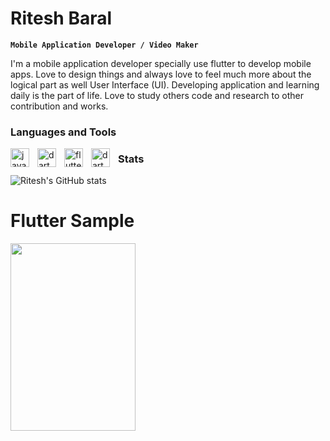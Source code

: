 

# Ritesh Baral

**`Mobile Application Developer / Video Maker`**

I'm a mobile application developer specially use flutter to develop mobile apps. Love to design things and always love to feel much more about the logical part as well User Interface (UI). Developing application and learning daily is the part of life. Love to study others code and research to other contribution and works.


### Languages and Tools

<img align="left" alt="java" width="30px" style="padding-right:10px;" src="https://cdn.jsdelivr.net/gh/devicons/devicon/icons/java/java-original-wordmark.svg">
<img align="left" alt="dart" width="30px" style="padding-right:10px;" src="https://cdn.jsdelivr.net/gh/devicons/devicon/icons/dart/dart-original-wordmark.svg">
<img align="left" alt="flutter" width="30px" style="padding-right:10px;" src="https://cdn.jsdelivr.net/gh/devicons/devicon/icons/flutter/flutter-original.svg">
<img align="left" alt="dart" width="30px" style="padding-right:10px;" src="https://cdn.jsdelivr.net/gh/devicons/devicon/icons/androidstudio/androidstudio-original.svg">




### Stats

![Ritesh's GitHub stats](https://github-readme-stats.vercel.app/apiusername=Ritesh-056&show_icons=true&theme=apprentice)

                                            
# Flutter Sample  
<img src="https://user-images.githubusercontent.com/53189504/141793238-f07a4509-0487-48c4-a192-ebbd04619954.png" height="300" width="200">


      
